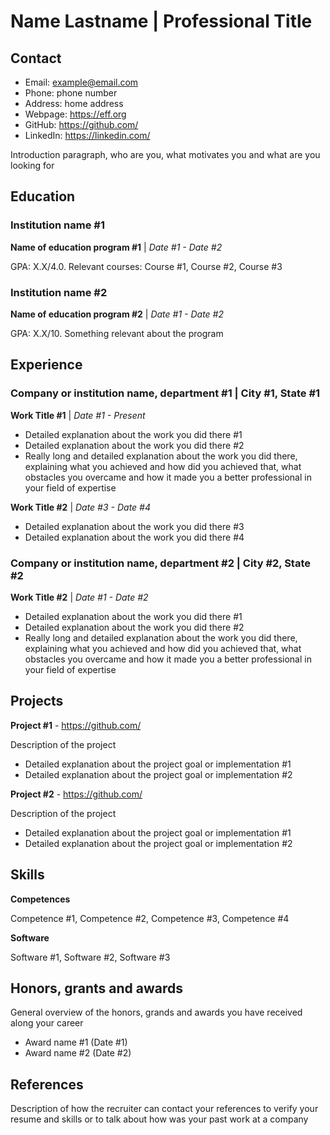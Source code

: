 # Name Lastname | Professional Title

## Contact
- Email: example@email.com
- Phone: phone number
- Address: home address
- Webpage: https://eff.org
- GitHub: https://github.com/
- LinkedIn: https://linkedin.com/

Introduction paragraph, who are you, what motivates you and what are you looking for

## Education
### Institution name #1
**Name of education program #1** | *Date #1 - Date #2*

GPA: X.X/4.0. Relevant courses: Course #1, Course #2, Course #3

### Institution name #2
**Name of education program #2** | *Date #1 - Date #2*

GPA: X.X/10. Something relevant about the program

## Experience
### Company or institution name, department #1 | City #1, State #1
**Work Title #1** | *Date #1 - Present*
  - Detailed explanation about the work you did there #1
  - Detailed explanation about the work you did there #2
  - Really long and detailed explanation about the work you did there, explaining what you achieved and how did you achieved that, what obstacles you overcame and how it made you a better professional in your field of expertise

**Work Title #2** | *Date #3 - Date #4*
  - Detailed explanation about the work you did there #3
  - Detailed explanation about the work you did there #4

### Company or institution name, department #2 | City #2, State #2
**Work Title #2** | *Date #1 - Date #2*
  - Detailed explanation about the work you did there #1
  - Detailed explanation about the work you did there #2
  - Really long and detailed explanation about the work you did there, explaining what you achieved and how did you achieved that, what obstacles you overcame and how it made you a better professional in your field of expertise

## Projects
**Project #1** - https://github.com/

Description of the project
  - Detailed explanation about the project goal or implementation #1
  - Detailed explanation about the project goal or implementation #2

**Project #2** - https://github.com/

Description of the project
  - Detailed explanation about the project goal or implementation #1
  - Detailed explanation about the project goal or implementation #2

## Skills
**Competences**

Competence #1, Competence #2, Competence #3, Competence #4

**Software**

Software #1, Software #2, Software #3

## Honors, grants and awards

General overview of the honors, grands and awards you have received along your career
  - Award name #1 (Date #1)
  - Award name #2 (Date #2)

## References

Description of how the recruiter can contact your references to verify your resume and skills or to talk about how was your past work at a company

